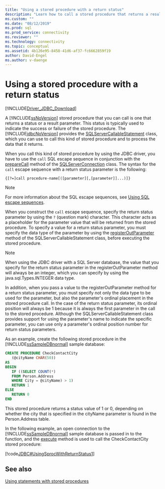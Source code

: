 ```yaml
---
title: "Using a stored procedure with a return status"
description: "Learn how to call a stored procedure that returns a result and read the result using the Microsoft JDBC Driver for SQL Server."
ms.custom: ""
ms.date: "08/12/2019"
ms.prod: sql
ms.prod_service: connectivity
ms.reviewer: ""
ms.technology: connectivity
ms.topic: conceptual
ms.assetid: 4b126e95-8458-41d6-af37-fc6662859f19
author: David-Engel
ms.author: v-daenge
---
```


# Using a stored procedure with a return status

[!INCLUDE[Driver_JDBC_Download](../../includes/driver_jdbc_download.md)]

A [!INCLUDE[ssNoVersion](../../includes/ssnoversion-md.md)] stored procedure that you can call is one that returns a status or a result parameter. This status is typically used to indicate the success or failure of the stored procedure. The [!INCLUDE[jdbcNoVersion](../../includes/jdbcnoversion_md.md)] provides the [SQLServerCallableStatement](reference/sqlservercallablestatement-class.md) class, which you can use to call this kind of stored procedure and to process the data that it returns.

When you call this kind of stored procedure by using the JDBC driver, you have to use the `call` SQL escape sequence in conjunction with the [prepareCall](reference/preparecall-method-sqlserverconnection.md) method of the [SQLServerConnection](reference/sqlserverconnection-class.md) class. The syntax for the `call` escape sequence with a return status parameter is the following:

`{[?=]call procedure-name[([parameter][,[parameter]]...)]}`

> [!NOTE]  
> For more information about the SQL escape sequences, see [Using SQL escape sequences](using-sql-escape-sequences.md).

When you construct the `call` escape sequence, specify the return status parameter by using the `?` (question mark) character. This character acts as a placeholder for the parameter value that will be returned from the stored procedure. To specify a value for a return status parameter, you must specify the data type of the parameter by using the [registerOutParameter](reference/registeroutparameter-method-sqlservercallablestatement.md) method of the SQLServerCallableStatement class, before executing the stored procedure.

> [!NOTE]  
> When using the JDBC driver with a SQL Server database, the value that you specify for the return status parameter in the registerOutParameter method will always be an integer, which you can specify by using the java.sql.Types.INTEGER data type.

In addition, when you pass a value to the registerOutParameter method for a return status parameter, you must specify not only the data type to be used for the parameter, but also the parameter's ordinal placement in the stored procedure call. In the case of the return status parameter, its ordinal position will always be 1 because it is always the first parameter in the call to the stored procedure. Although the SQLServerCallableStatement class provides support for using the parameter's name to indicate the specific parameter, you can use only a parameter's ordinal position number for return status parameters.

As an example, create the following stored procedure in the [!INCLUDE[ssSampleDBnormal](../../includes/sssampledbnormal_md.md)] sample database:

```sql
CREATE PROCEDURE CheckContactCity  
   (@cityName CHAR(50))  
AS  
BEGIN  
   IF ((SELECT COUNT(*)  
   FROM Person.Address  
   WHERE City = @cityName) > 1)  
   RETURN 1  
ELSE  
   RETURN 0  
END  
```

This stored procedure returns a status value of 1 or 0, depending on whether the city that is specified in the cityName parameter is found in the Person.Address table.

In the following example, an open connection to the [!INCLUDE[ssSampleDBnormal](../../includes/sssampledbnormal_md.md)] sample database is passed in to the function, and the [execute](reference/execute-method-sqlserverstatement.md) method is used to call the CheckContactCity stored procedure:

[!code[JDBC#UsingSprocWithReturnStatus1](codesnippet/Java/using-a-stored-procedure_1_1.java)]

## See also

[Using statements with stored procedures](using-statements-with-stored-procedures.md)
